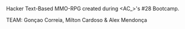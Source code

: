 Hacker Text-Based MMO-RPG created during <AC_>'s #28 Bootcamp.

TEAM: Gonçao Correia, Milton Cardoso & Alex Mendonça

